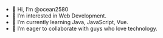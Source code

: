 - 👋 Hi, I’m @ocean2580
- 👀 I’m interested in Web Development.
- 🌱 I’m currently learning Java, JavaScript, Vue.
- 💞️ I’m eager to collaborate with guys who love technology.

<!---
ocean2580/ocean2580 is a ✨ special ✨ repository because its `README.md` (this file) appears on your GitHub profile.
You can click the Preview link to take a look at your changes.
--->
